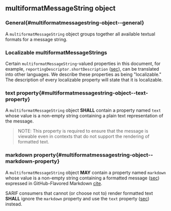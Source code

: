 ## multiformatMessageString object

### General{#multiformatmessagestring-object--general}

A `multiformatMessageString` object groups together all available textual formats for a message string.

### Localizable multiformatMessageStrings

Certain `multiformatMessageString`-valued properties in this document, for example, `reportingDescriptor.shortDescription` ([sec](#reportingdescriptor-object--shortdescription-property)), can be translated into other languages. We describe these properties as being "localizable." The description of every localizable property will state that it is localizable.

### text property{#multiformatmessagestring-object--text-property}

A `multiformatMessageString` object **SHALL** contain a property named `text` whose value is a non-empty string containing a plain text representation of the message.

> NOTE: This property is required to ensure that the message is viewable even in contexts that do not support the rendering of formatted text.

### markdown property{#multiformatmessagestring-object--markdown-property}

A `multiformatMessageString` object **MAY** contain a property named `markdown` whose value is a non-empty string containing a formatted message ([sec](#formatted-messages)) expressed in GitHub-Flavored Markdown [cite](#GFM).

SARIF consumers that cannot (or choose not to) render formatted text **SHALL** ignore the `markdown` property and use the `text` property ([sec](#multiformatmessagestring-object--text-property)) instead.
